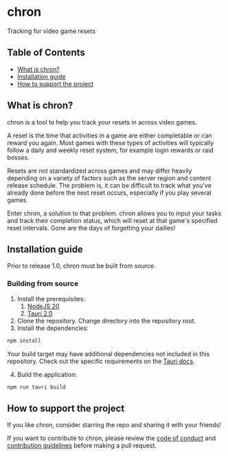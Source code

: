 # chron

Tracking for video game resets

## Table of Contents

- [What is chron?](#what-is-chron)
- [Installation guide](#installation-guide)
- [How to support the project](#how-to-support-the-project)

## What is chron?

chron is a tool to help you track your resets in across video games.

A reset is the time that activities in a game are either completable or can reward you again. Most games with these types of activities will typically follow a daily and weekly reset system, for example login rewards or raid bosses.

Resets are not standardized across games and may differ heavily depending on a variety of factors such as the server region and content release schedule. The problem is, it can be difficult to track what you've already done before the next reset occurs, especially if you play several games.

Enter chron, a solution to that problem. chron allows you to input your tasks and track their completion status, which will reset at that game's specified reset intervals. Gone are the days of forgetting your dailies!

## Installation guide

Prior to release 1.0, chron must be built from source.

### Building from source

1. Install the prerequisites:
   1. [NodeJS 20](https://nodejs.org/en/download/)
   2. [Tauri 2.0](https://tauri.app/start/prerequisites/)
2. Clone the repository. Change directory into the repository root.
3. Install the dependencies:

```bash
npm install
```

Your build target may have additional dependencies not included in this repository. Check out the specific requirements on the [Tauri docs](https://tauri.app/distribute/).

4. Build the application:

```bash
npm run tauri build
```

## How to support the project

If you like chron, consider starring the repo and sharing it with your friends!

If you want to contribute to chron, please review the [code of conduct](CODE_OF_CONDUCT.md) and [contribution guidelines](CONTRIBUTING.md) before making a pull request.
